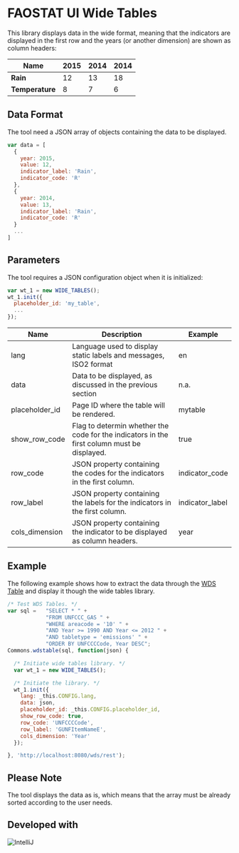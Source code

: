 FAOSTAT UI Wide Tables
======================

This library displays data in the wide format, meaning that the indicators are displayed in the first row and the years (or another dimension) are shown as column headers:

|Name|2015|2014|2014|
|----|----|----|----|
|**Rain**|12|13|18|
|**Temperature**|8|7|6|

Data Format
-----------

The tool need a JSON array of objects containing the data to be displayed.

```javascript
var data = [
  {
    year: 2015,
    value: 12,
    indicator_label: 'Rain',
    indicator_code: 'R'
  },
  {
    year: 2014,
    value: 13,
    indicator_label: 'Rain',
    indicator_code: 'R'
  }
  ...
]
```

Parameters
----------

The tool requires a JSON configuration object when it is initialized:

```javascript
var wt_1 = new WIDE_TABLES();
wt_1.init({
  placeholder_id: 'my_table',
  ...
});
```

|Name|Description|Example|
|----|-----------|-------|
|lang| Language used to display static labels and messages, ISO2 format|en|
|data| Data to be displayed, as discussed in the previous section| n.a.|
|placeholder_id|Page ID where the table will be rendered.|mytable|
|show_row_code|Flag to determin whether the code for the indicators in the first column must be displayed.|true|
|row_code|JSON property containing the codes for the indicators in the first column.|indicator_code|
|row_label|JSON property containing the labels for the indicators in the first column.|indicator_label|
|cols_dimension|JSON property containing the indicator to be displayed as column headers.|year|

Example
-------

The following example shows how to extract the data through the [WDS Table](https://github.com/FAOSTAT4/faostat-ui-commons/tree/development#wds-table) and display it though the wide tables library.

```javascript
/* Test WDS Tables. */
var sql =   "SELECT * " +
            "FROM UNFCCC_GAS " +
            "WHERE areacode = '10' " +
            "AND Year >= 1990 AND Year <= 2012 " +
            "AND tabletype = 'emissions' " +
            "ORDER BY UNFCCCCode, Year DESC";
Commons.wdstable(sql, function(json) {

  /* Initiate wide tables library. */
  var wt_1 = new WIDE_TABLES();

  /* Initiate the library. */
  wt_1.init({
    lang: _this.CONFIG.lang,
    data: json,
    placeholder_id: _this.CONFIG.placeholder_id,
    show_row_code: true,
    row_code: 'UNFCCCCode',
    row_label: 'GUNFItemNameE',
    cols_dimension: 'Year'
  });

}, 'http://localhost:8080/wds/rest');
```

Please Note
-----------

The tool displays the data as is, which means that the array must be already sorted according to the user needs.

Developed with 
--------------
![IntelliJ](http://www.jetbrains.com/idea/docs/logo_intellij_idea.png)
